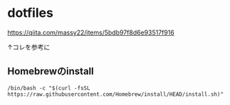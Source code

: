 # dotfiles

https://qiita.com/massy22/items/5bdb97f8d6e93517f916

↑コレを参考に

## Homebrewのinstall
```
/bin/bash -c "$(curl -fsSL https://raw.githubusercontent.com/Homebrew/install/HEAD/install.sh)"
```
